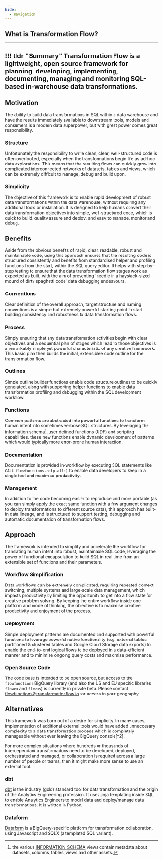 ```yaml
---
hide:
  - navigation
---
```

## What is Transformation Flow?
---
!!! tldr "Summary"
    Transformation Flow is a lightweight, open source framework for planning, developing, implementing, documenting, managing and monitoring SQL-based in-warehouse data transformations.  
---

## Motivation
The ability to build data transformations in SQL within a data warehouse and have the results immediately available to downstream tools, models and consumers is a modern data superpower, but with great power comes great responsibility.  

### Structure
Unfortunately the responsibility to write clean, clear, well-structured code is often overlooked, especially when the transformations begin life as ad-hoc data explorations.  This means that the resulting flows can quickly grow into complicated interconnected networks of datasets, tables and views, which can be extremely difficult to manage, debug and build upon.

### Simplicity
The objective of this framework is to enable rapid development of robust data transformations within the data warehouse, without requiring any additional tools or installation. It is designed to help humans convert their data transformation objectives into simple, well-structured code, which is quick to build, quality assure and deploy, and easy to manage, monitor and debug.

## Benefits
Aside from the obvious benefits of rapid, clear, readable, robust and maintainable code, using this approach ensures that the resulting code is structured consistently and benefits from standardised helper and profiling functions from the start, within the SQL query editor.  It helps with step-by-step testing to ensure that the data transformation flow stages work as expected as built, with the aim of preventing 'needle in a haystack-sized mound of dirty spaghetti code' data debugging endeavours.

### Conventions
Clear definition of the overall approach, target structure and naming conventions is a simple but extremely powerful starting point to start building consistency and robustness to data transformation flows. 

### Process
Simply ensuring that any data transformation activities begin with clear objectives and a sequential plan of stages which lead to those objectives is a remarkably simple yet powerful characteristic of any creative framework.  This basic plan then builds the initial, extensiblee code outline for the transformation flow.

### Outlines
Simple outline builder functions enable code structure outlines to be quickly generated, along with supporting helper functions to enable data transformation profiling and debugging within the SQL development workflow.

### Functions
Common patterns are abstracted into powerful functions to transform human intent into sometimes verbose SQL structures.  By leveraging the information schema[^1], user defined functions (UDF) and scripting capabilities, these new functions enable dynamic development of patterns which would typically more error-prone human interaction.  

### Documentation
Documentation is provided in-workflow by executing SQL statements like `CALL flowfunctions.help.all()` to enable data developers to keep in a single tool and maximise productivity.

### Management
In addition to the code becoming easier to reproduce and more portable (as you can simply apply the exact same function with a few argument changes to deploy transformations to different source data), this approach has built-in data lineage, and is structured to support testing, debugging and automatic documentation of transformation flows.

## Approach
The framework is intended to simplify and accelerate the workflow for translating human intent into robust, maintainable SQL code, leveraging the power of functional encapsulation to build SQL in real time from an extensible set of functions and their parameters.

### Workflow Simplification
Data workflows can be extremely complicated, requiring repeated context switching, multiple systems and large-scale data management, which impacts productivity by limiting the opportunity to get into a flow state for creative problem solving.  By keeping the entire workflow inside one platform and mode of thinking, the objective is to maximise creative productivity and enjoyment of the process.

### Deployment
Simple deployment patterns are documented and supported with powerful functions to leverage powerful native functionality (e.g. external tables, partitioned & clustered tables and Google Cloud Storage data exports) to enable the end-to-end logical flows to be deployed in a data-efficient manner and to minimise ongoing query costs and maximise performance.

### Open Source Code
The code base is intended to be open source, but access to the `flowfunctions` BigQuery library (and also the US and EU specific libraries `floweu` and `flowus`) is currently in private beta.  Please contact [flowfunctions@transformationflow.io](mailto:flowfunctions@transformationflow.io) for access in your geography.

## Alternatives
This framework was born out of a desire for simplicity.  In many cases, implementation of additional external tools would have added unneccesary complexity to a data transformation process which is completely manageable without ever leaving the BigQuery console[^2].

For more complex situations where hundreds or thousands of interdependant transformations need to be developed, deployed, orchestrated and managed, or collaboration is required across a large number of people or teams, then it might make more sense to use an external tool.

### dbt
[dbt](https://www.getdbt.com/) is the industry (gold) standard tool for data transformation and the origin of the Analytics Engineering profession. It uses jinja templating inside SQL to enable Analytics Engineers to model data and deploy/manage data transformations.  It is written in Python.

### Dataform
[Dataform](https://dataform.co/) is a BigQuery-specific platform for transformation collaboration, using Javascript and SQLX (a templated SQL variant).

[^1]: the various [INFORMATION_SCHEMA](https://cloud.google.com/bigquery/docs/information-schema-intro) views contain metadata about datasets, columns, tables, views and other assets.